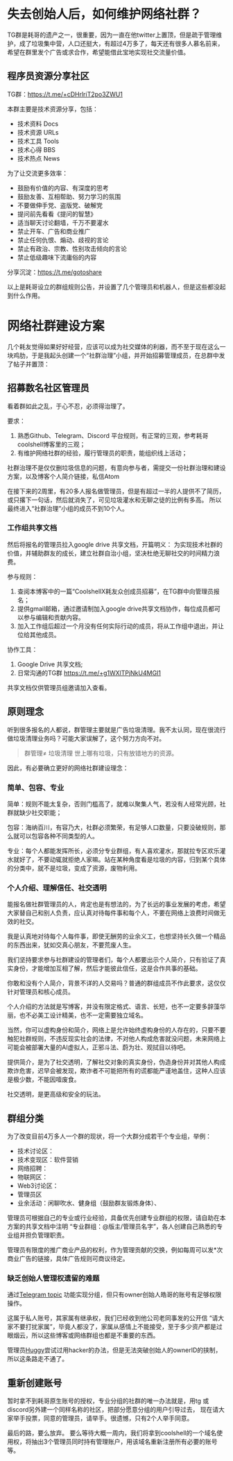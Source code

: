# 失去创始人后，如何维护网络社群？

TG群是耗哥的遗产之一，很重要，因为一直在他twitter上置顶，但是疏于管理维护，成了垃圾集中营，人口还挺大，有超过4万多了，每天还有很多人慕名前来，希望在群里发个广告或求合作，希望能借此宝地实现社交流量价值。

## 程序员资源分享社区

TG群：https://t.me/+cDHrlriT2po3ZWU1

本群主要是技术资源分享，包括：
- 技术资料 Docs
- 技术资源 URLs
- 技术工具 Tools
- 技术心得 BBS
- 技术热点 News

为了让交流更多效率：
- 鼓励有价值的内容、有深度的思考
- 鼓励友善、互相帮助、努力学习的氛围
- 不要做伸手党、盗版党、破解党
- 提问前先看看《提问的智慧》
- 适当聊天讨论翻墙，千万不要灌水
- 禁止开车、广告和商业推广
- 禁止任何仇恨、煽动、歧视的言论
- 禁止有政治、宗教、性别攻击倾向的言论
- 禁止低级趣味下流庸俗的内容

分享沉淀：https://t.me/gotoshare

以上是耗哥设立的群组规则公告，并设置了几个管理员和机器人，但是这些都没起到什么作用。



# 网络社群建设方案

几个耗友觉得如果好好经营，应该可以成为社交媒体的利器，而不至于现在这么一块鸡肋，于是我起头创建一个“社群治理”小组，并开始招募管理成员，在总群中发了帖子并置顶：

## 招募数名社区管理员
看着群如此之乱，于心不忍，必须得治理了。

要求：
1. 熟悉Github、Telegram、Discord 平台规则，有正常的三观，参考耗哥coolshell博客里的三观；
2. 有维护网络社群的经验，履行管理员的职责，能组织线上活动；

社群治理不是仅仅删垃圾信息的问题，有意向参与者，需提交一份社群治理和建设方案，以及博客个人简介链接，私信Atom

在接下来的2周里，有20多人报名做管理员，但是有超过一半的人提供不了简历，或只撂下一句话，然后就消失了，可见垃圾灌水和无聊之徒的比例有多高。
所以最终进入“社群治理”小组的成员不到10个人。


### 工作组共享文档

然后将报名的管理员拉入google drive 共享文档，开篇明义：
为实现技术社群的价值，并辅助群友的成长，建立社群自治小组，坚决杜绝无聊社交的时间精力浪费。

参与规则：
1. 查阅本博客中的一篇“CoolshellX耗友众创成员招募”，在TG群中向管理员报名；
2. 提供gmail邮箱，通过邀请制加入google drive共享文档协作，每位成员都可以参与编辑和贡献内容。
3. 加入工作组后超过一个月没有任何实际行动的成员，将从工作组中退出，并让位给其他成员。


协作工具：
1. Google Drive 共享文档;
2. 日常沟通的TG群 https://t.me/+g1WXlTPjNkU4MGI1

共享文档仅供管理员组邀请加入查看。


## 原则理念

听到很多报名的人都说，群管理主要就是广告垃圾清理。我不太认同，现在很流行做垃圾清理业务吗？可能大家误解了，这个努力方向不对。

> 群管理≠ 垃圾清理
> 世上哪有垃圾，只有放错地方的资源。

因此，有必要确立更好的网络社群建设理念：

### 简单、包容、专业

简单：规则不能太复杂，否则门槛高了，就难以聚集人气，若没有人经常光顾，社群就缺少社交职能；


包容：海纳百川，有容乃大，社群必须繁荣，有足够人口数量，只要没破规则，那么就可以包容各种不同类型的人。


专业：每个人都能发挥所长，必须分专业群组，有人喜欢灌水，那就拉专区欢乐灌水就好了，不要动辄就拒绝人家嘛。站在某种角度看是垃圾的内容，归到某个具体的分类中，就不是垃圾，变成了资源，废物利用。


### 个人介绍、理解信任、社交透明

能报名做社群管理员的人，肯定也是有想法的，为了长远的事业发展的考虑，希望大家替自己和别人负责，应认真对待每件事和每个人，不要在网络上浪费时间做无效的社交。

我是认真地对待每个人每件事，即使无酬劳的业余义工，也想坚持长久做一个精品的东西出来，犹如交真心朋友，不要荒废人生。

我们坚持要求参与社群建设的管理者们，每个人都要出示个人简介，只有验证了真实身份，才能增加互相了解，然后才能彼此信任，这是合作共事的基础。

你敢和没有个人简介，背景不详的人交易吗？普通的群组成员不作此要求，这仅仅针对管理员和核心成员。

个人介绍的方法就是写博客，并没有限定格式、语言、长短，也不一定要多辞藻华丽，也不必美工设计精美，也不一定需要独立域名。

当然，你可以虚构身份和简介，网络上是允许始终虚构身份的人存在的，只要不要触犯社群规则，不违反现实社会的法律，不对他人构成危害就没问题，未来网络上可能会被部署大量的AI虚拟人，正邪斗法、蔚为壮、观拭目以待吧。

提供简介，是为了社交透明，了解社交对象的真实身份，伪造身份并对其他人构成欺诈危害，迟早会被发现，欺诈者不可能把所有的谎都能严谨地盖住，这种人应该是极少数，不能因噎废食。

社交透明，是更高级和安全的玩法。


## 群组分类

为了改变目前4万多人一个群的现状，将一个大群分成若干个专业组，举例：

- 技术讨论区：
- 技术变现区：软件营销
- 网络招聘：
- 物联网区：
- Web3讨论区：
- 管理员区
- 业余活动：闲聊吹水、健身组（鼓励群友锻炼身体）、

管理员可根据自己的专业或行业经验，具备优先创建专业群组的权限，请自助在本方案的共享文档中注明 “专业群组：@版主/管理员名字”，各人创建自己熟悉的专业组并担负管理职责。

管理员有限度的推广商业产品的权利，作为管理贡献的交换，例如每周可以发*次商业广告的链接，具体广告规则可商议待定。

### 缺乏创始人管理权遗留的难题

通过[Telegram topic](https://www.mava.app/blog/telegram-now-has-topics-heres-what-every-web3-community-needs-to-know-to-provide-customer-support-via-telegram
) 功能实现分组，但只有owner创始人皓哥的账号有足够权限操作。

这属于私人账号，其家属有继承权，我们已经收到他公司老同事发的公开信 “请大家不要打扰家属”，毕竟人都没了，家属从感情上不能接受，至于多少资产都是过眼烟云，所以这些博客或网络群组也都是不重要的东西。

管理员[Huggy](https://huggy.moe)尝试过用hacker的办法，但是无法突破创始人的ownerID的挟制，所以这条路走不通了。


## 重新创建账号

暂时拿不到耗哥原生账号的授权，专业分组的社群的唯一办法就是，用tg 或discord另外建一个同样名称的社区，把部分愿意分组的用户引导过去， 现在请大家举手投票，同意的管理员，请举手。很遗憾，只有2个人举手同意。

最后的路，要么放弃。
要么等待大概一周内，我们将拿到coolshell的一个域名使用权，将抽出3个管理员同时持有管理账户，用该域名重新注册所有必要的账号等。
